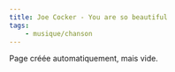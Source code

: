 ```yaml
---
title: Joe Cocker - You are so beautiful
tags:
    - musique/chanson
---
```


Page créée automatiquement, mais vide.
